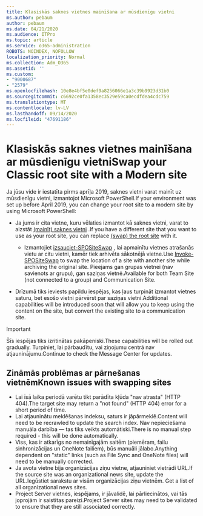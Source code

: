 ```yaml
---
title: Klasiskās saknes vietnes mainīšana ar mūsdienīgu vietni
ms.author: pebaum
author: pebaum
ms.date: 04/21/2020
ms.audience: ITPro
ms.topic: article
ms.service: o365-administration
ROBOTS: NOINDEX, NOFOLLOW
localization_priority: Normal
ms.collection: Adm_O365
ms.assetid: ''
ms.custom:
- "9000687"
- "2579"
ms.openlocfilehash: 10e8e4bf5e0def9a8256066e1a3c39b9923d31b0
ms.sourcegitcommit: c6692ce0fa1358ec3529e59ca0ecdfdea4cdc759
ms.translationtype: MT
ms.contentlocale: lv-LV
ms.lasthandoff: 09/14/2020
ms.locfileid: "47691186"
---
```

# <a name="swap-your-classic-root-site-with-a-modern-site"></a><span data-ttu-id="df12e-102">Klasiskās saknes vietnes mainīšana ar mūsdienīgu vietni</span><span class="sxs-lookup"><span data-stu-id="df12e-102">Swap your Classic root site with a Modern site</span></span>

<span data-ttu-id="df12e-103">Ja jūsu vide ir iestatīta pirms aprīļa 2019, saknes vietni varat mainīt uz mūsdienīgu vietni, izmantojot Microsoft PowerShell.</span><span class="sxs-lookup"><span data-stu-id="df12e-103">If your environment was set up before April 2019, you can change your root site to a modern site by using Microsoft PowerShell:</span></span>

- <span data-ttu-id="df12e-104">Ja jums ir cita vietne, kuru vēlaties izmantot kā saknes vietni, varat to aizstāt [(mainīt) saknes vietni](https://docs.microsoft.com/sharepoint/modern-root-site) .</span><span class="sxs-lookup"><span data-stu-id="df12e-104">If you have a different site that you want to use as your root site, you can replace [(swap) the root site](https://docs.microsoft.com/sharepoint/modern-root-site) with it.</span></span> 
    - <span data-ttu-id="df12e-105">Izmantojiet [izsauciet-SPOSiteSwap](https://docs.microsoft.com/powershell/module/sharepoint-online/invoke-spositeswap?view=sharepoint-ps) , lai apmainītu vietnes atrašanās vietu ar citu vietni, kamēr tiek arhivēta sākotnējā vietne.</span><span class="sxs-lookup"><span data-stu-id="df12e-105">Use [Invoke-SPOSiteSwap](https://docs.microsoft.com/powershell/module/sharepoint-online/invoke-spositeswap?view=sharepoint-ps) to swap the location of a site with another site while archiving the original site.</span></span> <span data-ttu-id="df12e-106">Pieejams gan grupas vietnei (nav savienots ar grupu), gan saziņas vietnē.</span><span class="sxs-lookup"><span data-stu-id="df12e-106">Available for both Team Site (not connected to a group) and Communication Site.</span></span> 

- <span data-ttu-id="df12e-107">Drīzumā tiks ieviests papildu iespējas, kas ļaus turpināt izmantot vietnes saturu, bet esošo vietni pārvērst par saziņas vietni.</span><span class="sxs-lookup"><span data-stu-id="df12e-107">Additional capabilities will be introduced soon that will allow you to keep using the content on the site, but convert the existing site to a communication site.</span></span> 
>[!Important]
><span data-ttu-id="df12e-108">Šīs iespējas tiks izritinātas pakāpeniski.</span><span class="sxs-lookup"><span data-stu-id="df12e-108">These capabilities will be rolled out gradually.</span></span> <span data-ttu-id="df12e-109">Turpiniet, lai pārbaudītu, vai ziņojumu centrā nav atjauninājumu.</span><span class="sxs-lookup"><span data-stu-id="df12e-109">Continue to check the Message Center for updates.</span></span> 

## <a name="known-issues-with-swapping-sites"></a><span data-ttu-id="df12e-110">Zināmās problēmas ar pārnešanas vietnēm</span><span class="sxs-lookup"><span data-stu-id="df12e-110">Known issues with swapping sites</span></span>

- <span data-ttu-id="df12e-111">Lai īsā laika periodā varētu tikt parādīta kļūda "nav atrasta" (HTTP 404).</span><span class="sxs-lookup"><span data-stu-id="df12e-111">The target site may return a "not found" (HTTP 404) error for a short period of time.</span></span>
- <span data-ttu-id="df12e-112">Lai atjauninātu meklēšanas indeksu, saturs ir jāpārmeklē.</span><span class="sxs-lookup"><span data-stu-id="df12e-112">Content will need to be recrawled to update the search index.</span></span> <span data-ttu-id="df12e-113">Nav nepieciešama manuāla darbība — tas tiks veikts automātiski.</span><span class="sxs-lookup"><span data-stu-id="df12e-113">There is no manual step required - this will be done automatically.</span></span>
- <span data-ttu-id="df12e-114">Viss, kas ir atkarīgs no nemainīgajām saitēm (piemēram, failu sinhronizācijas un OneNote failiem), būs manuāli jālabo.</span><span class="sxs-lookup"><span data-stu-id="df12e-114">Anything dependent on "static" links (such as File Sync and OneNote files) will need to be manually corrected.</span></span>
- <span data-ttu-id="df12e-115">Ja avota vietne bija organizācijas ziņu vietne, atjauniniet vietrādi URL.</span><span class="sxs-lookup"><span data-stu-id="df12e-115">If the source site was an organizational news site, update the URL.</span></span><span data-ttu-id="df12e-116">Iegūstiet sarakstu ar visām organizācijas ziņu vietnēm.</span><span class="sxs-lookup"><span data-stu-id="df12e-116"> Get a list of all organizational news sites.</span></span>
- <span data-ttu-id="df12e-117">Project Server vietnes, iespējams, ir jāvalidē, lai pārliecinātos, vai tās joprojām ir saistītas pareizi.</span><span class="sxs-lookup"><span data-stu-id="df12e-117">Project Server sites may need to be validated to ensure that they are still associated correctly.</span></span>
